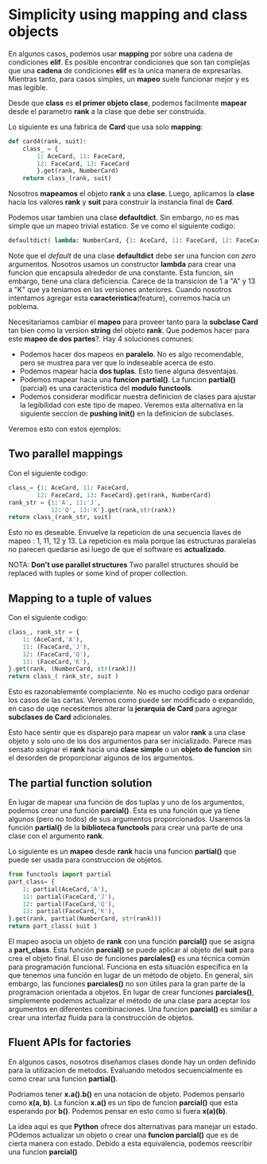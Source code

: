 # Simplicity using mapping and class objects

En algunos casos, podemos usar **mapping** por sobre una cadena de condiciones **elif**. Es posible encontrar condiciones que son tan complejas que una **cadena** de condiciones **elif** es la unica manera de expresarlas. Mientras tanto, para casos simples, un **mapeo** suele funcionar mejor y es mas legible.

Desde que **class** es **el primer objeto clase**, podemos facilmente **mapear** desde el parametro **rank** a la clase que debe ser construida.

Lo siguiente es una fabrica de **Card** que usa solo **mapping**:
```python
def card4(rank, suit):
    class_ = {
        1: AceCard, 11: FaceCard, 
        12: FaceCard, 13: FaceCard
        }.get(rank, NumberCard)
    return class_(rank, suit)
```
Nosotros **mapeamos** el objeto **rank** a una **clase**. Luego, aplicamos la **clase** hacia los valores **rank** y **suit** para construir la instancia final de **Card**.

Podemos usar tambien una clase **defaultdict**. Sin embargo, no es mas simple que un mapeo trivial estatico. Se ve como el siguiente codigo:
```python
defaultdict( lambda: NumberCard, {1: AceCard, 11: FaceCard, 12: FaceCard, 13: FaceCard} )
```  

Note que el *default* de una clase **defaultdict** debe ser una funcion con *zero* argumentos. Nosotros usamos un constructor **lambda** para crear una funcion que encapsula alrededor de una constante. Esta funcion, sin embargo, tiene una clara deficiencia. Carece de la transicion de 1 a "A" y 13 a "K" que ya teniamos en las versiones anteriores. Cuando nosotros intentamos agregar esta **caracteristica**(feature), corremos hacia un poblema.

Necesitariamos cambiar el **mapeo** para proveer tanto para la **subclase Card** tan bien como la version **string** del objeto **rank**. Que podemos hacer para este **mapeo de dos partes**?. Hay 4 soluciones comunes:
- Podemos hacer dos mapeos en **paralelo**. No es algo recomendable, pero se mustrea para ver que lo indeseable acerca de esto.
- Podemos mapear hacia **dos tuplas**. Esto tiene alguna desventajas.
- Podemos mapear hacia una **funcion partial()**. La funcion **partial()**(parcial) es una caracteristica del **modulo functools**.
- Podemos considerar modificar nuestra definicion de clases para ajustar la legibilidad con este tipo de mapeo. Veremos esta alternativa en la siguiente seccion de **pushing __init__()** en la definicion de subclases.

Veremos esto con estos ejemplos:

## Two parallel mappings

Con el siguiente codigo:
```python
class_= {1: AceCard, 11: FaceCard, 
        12: FaceCard, 13: FaceCard}.get(rank, NumberCard)
rank_str = {1:'A', 11:'J', 
            12:'Q', 13:'K'}.get(rank,str(rank))
return class_(rank_str, suit)
```
Esto no es deseable. Envuelve la repeticion de una secuencia llaves de mapeo : 1, 11, 12 y 13. La repeticion es mala porque las estructuras paralelas no parecen quedarse asi luego de que el software es **actualizado**.

NOTA: **Don't use parallel structures**
Two parallel structures should be replaced with tuples or some kind of proper collection.

## Mapping to a tuple of values
Con el siguiente codigo:
```python
class_, rank_str = {
    1: (AceCard,'A'),
    11: (FaceCard,'J'),
    12: (FaceCard,'Q'),
    13: (FaceCard,'K'),
}.get(rank, (NumberCard, str(rank)))
return class_( rank_str, suit )
```
Esto es razonablemente complaciente. No es mucho codigo para ordenar los casos de las cartas. Veremos como puede ser modificado o expandido, en caso de uqe necesitemos alterar la **jerarquia de Card** para agregar **subclases de Card** adicionales.

Esto hace sentir que es disparejo para mapear un valor **rank** a una clase objeto y solo uno de los dos argumentos para ser inicializado. Parece mas sensato asignar el **rank** hacia una **clase simple** o un **objeto de funcion** sin el desorden de proporcionar algunos de los argumentos.

## The partial function solution

En lugar de mapear una función de dos tuplas y uno de los argumentos, podemos crear una función **parcial()**. Esta es una función que ya tiene algunos (pero no todos) de sus
argumentos proporcionados. Usaremos la función **partial()** de la **biblioteca functools** para crear una parte de una clase con el argumento **rank**.

Lo siguiente es un **mapeo** desde **rank** hacia una funcion **partial()** que puede ser usada para construccion de objetos.
```python
from functools import partial
part_class= {
    1: partial(AceCard,'A'),
    11: partial(FaceCard,'J'),
    12: partial(FaceCard,'Q'),
    13: partial(FaceCard,'K'),
}.get(rank, partial(NumberCard, str(rank)))
return part_class( suit )
``` 

El mapeo asocia un objeto de **rank** con una función **parcial()** que se asigna a **part_class**. Esta función **parcial()** se puede aplicar al objeto del **suit** para crea el objeto final. El uso de funciones **parciales()** es una técnica común para
programación funcional. Funciona en esta situación específica en la que tenemos una función en lugar de un método de objeto. 
En general, sin embargo, las funciones **parciales()** no son útiles para la gran parte de la programacion orientada a objetos. En lugar de crear funciones **parciales()**, simplemente podemos actualizar el
método de una clase para aceptar los argumentos en diferentes combinaciones. Una funcion **parcial()** es  similar a crear una interfaz fluida para la construcción de objetos.

## Fluent APIs for factories

En algunos casos, nosotros diseñamos clases donde hay un orden definido para la utilizacion de metodos. Evaluando metodos secuencialmente es como crear una funcion **partial()**.

Podriamos tener **x.a().b()** en una notacion de objeto. Podemos pensarlo como **x(a, b)**. La funcion **x.a()** es un tipo de funcion **parcial()** que esta esperando por **b()**. Podemos pensar en esto como si fuera **x(a)(b)**.

La idea aqui es que **Python** ofrece dos alternativas para manejar un estado. POdemos actualizar un objeto o crear una **funcion parcial()** que es de cierta manera con estado. Debido a esta equivalencia, podemos reescribir una funcion **parcial()**








